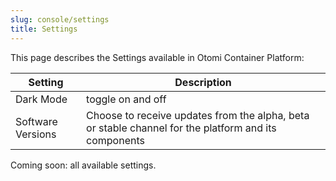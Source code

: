 ```yaml
---
slug: console/settings
title: Settings
---
```


This page describes the Settings available in Otomi Container Platform:

| Setting | Description |
| --- | --- |
| Dark Mode | toggle on and off |
| Software Versions | Choose to receive updates from the alpha, beta or stable channel for the platform and its components |

Coming soon: all available settings.
